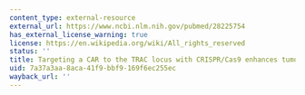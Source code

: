 ```yaml
---
content_type: external-resource
external_url: https://www.ncbi.nlm.nih.gov/pubmed/28225754
has_external_license_warning: true
license: https://en.wikipedia.org/wiki/All_rights_reserved
status: ''
title: Targeting a CAR to the TRAC locus with CRISPR/Cas9 enhances tumour rejection
uid: 7a37a3aa-8aca-41f9-bbf9-169f6ec255ec
wayback_url: ''
---
```

